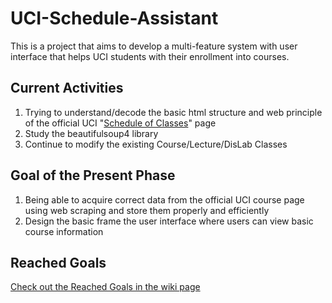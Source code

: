 # UCI-Schedule-Assistant
This is a project that aims to develop a multi-feature system with user interface that helps UCI students with their enrollment into courses. 

## Current Activities
1. Trying to understand/decode the basic html structure and web principle of the official UCI "[Schedule of Classes](https://www.reg.uci.edu/perl/WebSoc)" page
2. Study the beautifulsoup4 library
3. Continue to modify the existing Course/Lecture/DisLab Classes

## Goal of the Present Phase
1. Being able to acquire correct data from the official UCI course page using web scraping and store them properly and efficiently
2. Design the basic frame the user interface where users can view basic course information

## Reached Goals
[Check out the Reached Goals in the wiki page](https://github.com/JiJiU33C43I/UCI-Schedule-Assistant/wiki/Reached-Goals)
